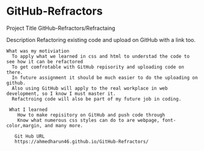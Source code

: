 # GitHub-Refractors
Project Title
  GitHub-Refractors/Refractaing

  Description
    Refactoring existing code and upload on GitHub with a link too. 

    What was my motiviation
      To apply what we learned in css and html to understad the code to see how it can be refactored 
      To get comfrotable with GitHub repisority and uploading code on there. 
      In future assignment it should be much easier to do the uploading on github.
      Also using GitHub will apply to the real workplace in web development, so I know I must master it. 
      Refactroing code will also be part of my future job in coding. 

     What I learned
        How to make repisitory on GitHub and push code through
        Know what numerous css styles can do to are webpage, font-color,margin, and many more.
       
       Git Hub URL 
       https://ahmedharun46.github.io/GitHub-Refractors/
